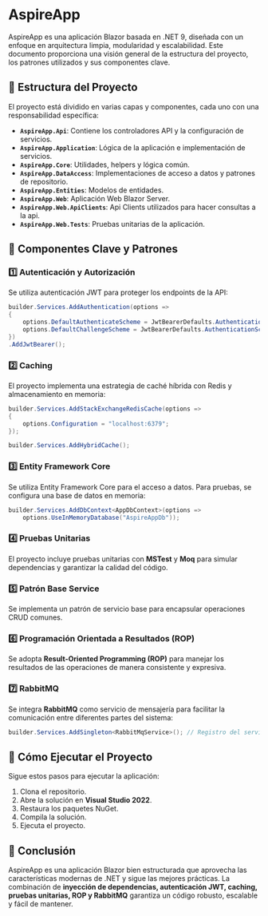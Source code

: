 # AspireApp

AspireApp es una aplicación Blazor basada en .NET 9, diseñada con un enfoque en arquitectura limpia, modularidad y escalabilidad. Este documento proporciona una visión general de la estructura del proyecto, los patrones utilizados y sus componentes clave.

## 📂 Estructura del Proyecto

El proyecto está dividido en varias capas y componentes, cada uno con una responsabilidad específica:

- **`AspireApp.Api`**: Contiene los controladores API y la configuración de servicios.
- **`AspireApp.Application`**: Lógica de la aplicación e implementación de servicios.
- **`AspireApp.Core`**: Utilidades, helpers y lógica común.
- **`AspireApp.DataAccess`**: Implementaciones de acceso a datos y patrones de repositorio.
- **`AspireApp.Entities`**: Modelos de entidades.
- **`AspireApp.Web`**: Aplicación Web Blazor Server.
- **`AspireApp.Web.ApiClients`**: Api Clients utilizados para hacer consultas a la api.
- **`AspireApp.Web.Tests`**: Pruebas unitarias de la aplicación.

## 🔑 Componentes Clave y Patrones

### 1️⃣ Autenticación y Autorización

Se utiliza autenticación JWT para proteger los endpoints de la API:

```csharp
builder.Services.AddAuthentication(options =>
{
    options.DefaultAuthenticateScheme = JwtBearerDefaults.AuthenticationScheme;
    options.DefaultChallengeScheme = JwtBearerDefaults.AuthenticationScheme;
})
.AddJwtBearer();
```

### 2️⃣ Caching

El proyecto implementa una estrategia de caché híbrida con Redis y almacenamiento en memoria:

```csharp
builder.Services.AddStackExchangeRedisCache(options =>
{
    options.Configuration = "localhost:6379";
});

builder.Services.AddHybridCache();
```

### 3️⃣ Entity Framework Core

Se utiliza Entity Framework Core para el acceso a datos. Para pruebas, se configura una base de datos en memoria:

```csharp
builder.Services.AddDbContext<AppDbContext>(options =>
    options.UseInMemoryDatabase("AspireAppDb"));
```

### 4️⃣ Pruebas Unitarias

El proyecto incluye pruebas unitarias con **MSTest** y **Moq** para simular dependencias y garantizar la calidad del código.

### 5️⃣ Patrón Base Service

Se implementa un patrón de servicio base para encapsular operaciones CRUD comunes.

### 6️⃣ Programación Orientada a Resultados (ROP)

Se adopta **Result-Oriented Programming (ROP)** para manejar los resultados de las operaciones de manera consistente y expresiva.

### 7️⃣ RabbitMQ

Se integra **RabbitMQ** como servicio de mensajería para facilitar la comunicación entre diferentes partes del sistema:

```csharp
builder.Services.AddSingleton<RabbitMqService>(); // Registro del servicio RabbitMQ
```

## 🚀 Cómo Ejecutar el Proyecto

Sigue estos pasos para ejecutar la aplicación:

1. Clona el repositorio.
2. Abre la solución en **Visual Studio 2022**.
3. Restaura los paquetes NuGet.
4. Compila la solución.
5. Ejecuta el proyecto.

## 🏁 Conclusión

AspireApp es una aplicación Blazor bien estructurada que aprovecha las características modernas de .NET y sigue las mejores prácticas. La combinación de **inyección de dependencias, autenticación JWT, caching, pruebas unitarias, ROP y RabbitMQ** garantiza un código robusto, escalable y fácil de mantener.
